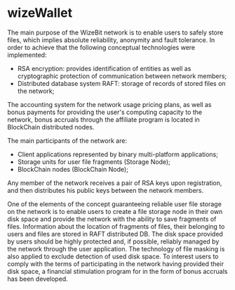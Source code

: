 # wizeWallet

The main purpose of the WizeBit network is to enable users to safely store files, which implies absolute reliability, anonymity and fault tolerance. In order to achieve that the following conceptual technologies were implemented:
- RSA encryption: provides identification of entities as well as cryptographic protection of communication between network members;
- Distributed database system RAFT: storage of records of stored files on the network;

The accounting system for the network usage pricing plans, as well as bonus payments for providing the user's computing capacity to the network, bonus accruals through the affiliate program is located in BlockChain distributed nodes.

The main participants of the network are:
- Client applications represented by binary multi-platform applications;
- Storage units for user file fragments (Storage Node);
- BlockChain nodes (BlockChain Node);
  
Any member of the network receives a pair of RSA keys upon registration, and then distributes his public keys between the network members.

One of the elements of the concept guaranteeing reliable user file storage on the network is to enable users to create a file storage node in their own disk space and provide the network with the ability to save fragments of files. Information about the location of fragments of files, their belonging to users and files are stored in RAFT distributed DB.
The disk space provided by users should be highly protected and, if possible, reliably managed by the network through the user application. The technology of file masking is also applied to exclude detection of used disk space. To interest users to comply with the terms of participating in the network having provided their disk space, a financial stimulation program for in the form of bonus accruals has been developed.
